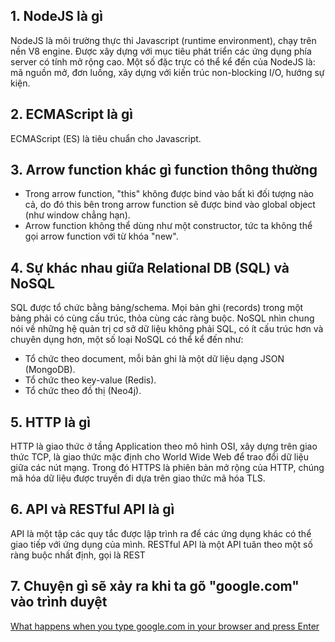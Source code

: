 ## 1. NodeJS là gì

NodeJS là môi trường thực thi Javascript (runtime environment), chạy trên nền V8 engine. Được xây dựng với mục tiêu phát triển các ứng dụng phía server có tính mở rộng cao. Một số đặc trực có thể kể đến của NodeJS là: mã nguồn mở, đơn luồng, xây dựng với kiến trúc non-blocking I/O, hướng sự kiện.

## 2. ECMAScript là gì

ECMAScript (ES) là tiêu chuẩn cho Javascript.

## 3. Arrow function khác gì function thông thường

-   Trong arrow function, "this" không được bind vào bất kì đối tượng nào cả, do đó this bên trong arrow function sẽ được bind vào global object (như window chẳng hạn).
-   Arrow function không thể dùng như một constructor, tức ta không thể gọi arrow function với từ khóa "new".

## 4. Sự khác nhau giữa Relational DB (SQL) và NoSQL

SQL được tổ chức bằng bảng/schema. Mọi bản ghi (records) trong một bảng phải có cùng cấu trúc, thỏa cùng các ràng buộc.
NoSQL nhìn chung nói về những hệ quản trị cơ sở dữ liệu không phải SQL, có ít cấu trúc hơn và chuyên dụng hơn, một số loại NoSQL có thể kể đến như:

-   Tổ chức theo document, mỗi bản ghi là một dữ liệu dạng JSON (MongoDB).
-   Tổ chức theo key-value (Redis).
-   Tổ chức theo đồ thị (Neo4j).

## 5. HTTP là gì

HTTP là giao thức ở tầng Application theo mô hình OSI, xây dựng trên giao thức TCP, là giao thức mặc định cho World Wide Web để trao đổi dữ liệu giữa các nút mạng. Trong đó HTTPS là phiên bản mở rộng của HTTP, chúng mã hóa dữ liệu được truyền đi dựa trên giao thức mã hóa TLS.

## 6. API và RESTful API là gì

API là một tập các quy tắc được lập trình ra để các ứng dụng khác có thể giao tiếp với ứng dụng của mình. RESTful API là một API tuân theo một số ràng buộc nhất định, gọi là REST

## 7. Chuyện gì sẽ xảy ra khi ta gõ "google.com" vào trình duyệt

[What happens when you type google.com in your browser and press Enter](https://www.linkedin.com/pulse/what-happens-when-you-type-googlecom-your-browser-press-sule-bala)
